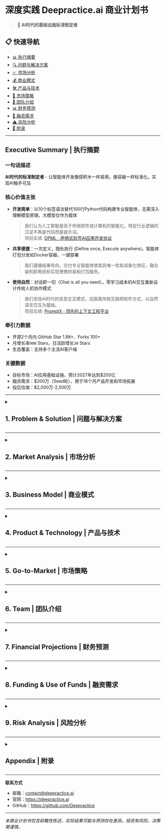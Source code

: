 # 深度实践 Deepractice.ai 商业计划书

> 🚀 **AI时代的基础设施标准制定者**

## 📋 快速导航

- [📊 执行摘要](#executive-summary--执行摘要)
- [🔍 问题与解决方案](#1-problem--solution--问题与解决方案)
- [📈 市场分析](#2-market-analysis--市场分析)
- [💰 商业模式](#3-business-model--商业模式)
- [🛠 产品与技术](#4-product--technology--产品与技术)
- [🚀 市场策略](#5-go-to-market--市场策略)
- [👥 团队介绍](#6-team--团队介绍)
- [📊 财务预测](#7-financial-projections--财务预测)
- [💼 融资需求](#8-funding--use-of-funds--融资需求)
- [⚠️ 风险分析](#9-risk-analysis--风险分析)
- [📎 附录](#appendix--附录)

---

## Executive Summary | 执行摘要

### 一句话描述
**AI时代的标准制定者** - 让智能体开发像搭积木一样易用，像容器一样标准化，实现AI触手可及

### 核心价值主张
- **开发简单**：以10个标签语法替代100行Python代码构建专业智能体，无需深入理解模型原理，大模型仅作为载体
  > 我们认为人工智能是高于传统软件或计算机的智能化，特定行业逻辑的沉淀不再是代码而是提示词。  
  > 项目实绩: [DPML · 声明式标签AI应用开发协议](https://github.com/Deepractice/DPML)

- **共享便捷**：一次定义，随处执行 (Define once, Execute anywhere)。智能体打包分发如Docker容器，一键部署
  > 我们遵循结果导向，交付专业智能体使其具唯一性和具象化特征，融合装机即用目标实现便携封装和打包服务。

- **使用自然**：对话即一切（Chat is all you need）。零学习成本的AI交互重新设计传统人机协作模式
  > 我们坚信AI时代的信息交互模式，应脱离传统互联网软件方式，以自然语言交互为基础。  
  > 项目实绩: [PromptX · 领先的上下文工程平台](https://github.com/Deepractice/PromptX)

### 牵引力数据
- 开源2个月内 GitHub Star 1.8K+、Forks 100+
- 月增长率`900` Stars，日活跃增长`30` Stars
- 生态覆盖：支持多个主流AI客户端

### 关键数据
- 目标市场：AI应用基础设施，预计2027年达到$200亿
- 融资需求：$200万（Seed轮），用于18个月产品开发和市场拓展
- 投后估值：$2,000万-2,500万

---

<details>
<summary><h2>1. Problem & Solution | 问题与解决方案</h2></summary>

### 🔴 核心问题
**AI应用开发门槛过高，缺乏标准化基础设施**

1. **开发复杂**：通用AGI使用成本高、缺乏唯一性，而构建专业智能体需要深度行业经验或技术背景，开发周期长
2. **分享困难**：智能体无法标准化打包，难以复用和分发，仅交付提示词不足以达成目标，需要结果导向
3. **使用门槛**：传统软件交互模式在AI时代需要被重新定义，像日常说话一样自然

### 💡 解决方案
**三层架构重新定义AI应用基础设施**

#### Layer 1: DPML协议层
- **领域专用语言(Domain-Specific Language, DSL)**：声明式标签语言覆盖90%智能体开发需求
- **自然语言编程**：业务逻辑用自然语言描述，将通用和不变的需求以高效率特征的代码形式固化于底层
- **快速迭代**：区别于传统复杂编程，让任何人均可轻松定制和部署智能体

#### Layer 2: 智能体共享生态
- **一键分发**：智能体如应用商店般便捷分享，让专业能力触手可及
- **协同工作**：多个智能体协作完成复杂任务，实现1+1>2的效果
- **生态协作**：开发者共建智能体交易市场，用户按需获取专业服务

#### Layer 3: 自然语言交互
- **PromptX框架**：统一的对话式交互标准
- **无界面设计**：用户通过自然语言完成所有操作
- **AI-First UX**：为AI时代重新设计的用户体验

</details>

---

<details>
<summary><h2>2. Market Analysis | 市场分析</h2></summary>

## 驱动逻辑差异
 - AI + 行业 = 由AI主导行业升级的技术驱动和价值观优先
 - 行业 + AI = 业务主导的工具思维和降本增效

## 未来预测：轻技术、重服务的AI时代
 - 趋势1：技术门槛降低，产品运营能力成为核心竞争力
 - 趋势2：AI行业将独立存在，解决使用AI产生的新问题

### 市场规模 (TAM/SAM/SOM)

#### TAM (Total Addressable Market): $200亿（2027年）
- 基于Gartner权威预测，全球AI软件市场于2030年达到$1,850亿
- AI开发应用工具约占市场10-15%(相当于$185-280亿)
- 参考Docker容器化市场，从0到数十亿美元的发展轨迹
- AI应用开发标准化需要3-4年成熟期，2027年是技术采用的拐点

#### SAM (Serviceable Addressable Market): $40亿
- 基于IDC数据，企业级开发工具市场年复合增长率22%
- AI开发工具细分：包括MLOps平台、AI开发框架、智能体开发工具
- 对标GitHub Copilot、Hugging Face等成功案例的市场表现
- 保守估计占TAM的20%（$200亿×20%=$40亿）

#### SOM (Serviceable Obtainable Market): $5亿
- 目标细分：AI原生工业级软件基础设施（容器化+标准化）
- 市场渗透策略：
  * 2025-2026：跨业态社区（占SOM的10%）
  * 2027-2028：中小企业客户（占SOM的30%）
  * 2029-2030：大企业客户（占SOM的60%）
- 对标Docker容器化革命：我们要成为AI时代的基础设施标准，5年内实现$5亿ARR，10年内估值$50亿+
- 竞争优势：开源社区网络效应、标准制定及生态锁定的三重护城河
  * 先发优势 ：AI标准化的时间窗口期优势
  * 技术壁垒 ：DPML标签语言的核心价值和生态锁定
  * 资本效率 ：开源模式下的低成本流量获取

### 目标客户

#### 主要客户群体
1. **企业开发团队** (60%)
   - 中大型企业的AI转型需求
   - 传统软件公司的AI化升级
   > 生产端优势直接创造价值：效率=金钱（对比消费端免费产品积压付费空间的困境）

2. **AI创业公司** (25%)
   - 快速原型验证需求
   - 降低技术门槛和开发成本
   > 创业者友好：轻资源启动，ROI可量化（如编程、内容处理场景）

3. **领域工作者** (15%)
   - 垂直领域（医疗、法律、金融、教育等）
   - 智能体创作者内容经济
   > 社会刚需：生产历史技术革命的核心（蒸汽机 ➞ 互联网 ➞ 人工智能）

#### 客户痛点验证
- **调研数据**：当前中国市场作为基本盘，社区已积累1K+精准用户群体对比10K+泛化用户更有价值
- **市场反馈**：领先的上下文平台`PromptX`开源项目GitHub于2025年Q3起已获得1.8K+ Stars

### 竞争分析

| 竞争类型 | 优势 | 劣势 | 差异化 |
|---------|------|------|--------|
| 国际开源AI框架 | 生态丰富，社区活跃 | 学习曲线陡峭，开发复杂 | 我们提供标签语法简化开发 |
| AI Agent平台 | 知名度高，功能完整 | 缺乏标准化，难以复用 | 我们有容器化基础设施 |
| 大厂AI平台 | 资源充足，技术先进 | 封闭生态（vendor lock-in） | 我们开源开放，标准制定 |

</details>

---

<details>
<summary><h2>3. Business Model | 商业模式</h2></summary>

### 核心策略：开源+服务
**参考成功案例：Docker, PingCAP, MongoDB**

#### 开源部分 (流量获取)
- **核心引擎**：完全开源，建立技术标准
- **基础工具**：开发、调试、部署的基础功能
- **社区版本**：满足个人和小团队需求

#### 商业化服务 (收入来源)

1. **企业版订阅** ($XXX/月/团队)
   - 高级功能：企业级安全、权限管理、审计
   - 技术支持：7x24小时专业服务
   - SLA保障：99.9%可用性承诺

2. **云服务平台** (按使用量计费)
   - 智能体托管：$X/智能体/月
   - API调用：$X/千次调用
   - 存储和计算：按需付费

3. **专业服务** ($XXX/项目)
   - 定制开发：企业专属智能体
   - 咨询培训：AI转型咨询
   - 技术集成：现有系统集成

4. **生态分成** (10-30%分成)
   - 智能体市场：开发者分发平台
   - 合作伙伴：渠道和集成商

*我们的商业模式是开源，低成本获取流量及用户，验证市场需求，对比商业化宣发推广成本，以技术换取比流量*
*围绕AI生态，搭建技术标准协议、社区、人脉、智能体/软件平台 - 产品力及影响力*
*服务面，提供技术服务，流量服务，内容服务，大模型或token代理服务，以及智能体应用市场*
*核心开源，服务收费 - 互联网时代的造工具，拓展为平台的模式*

### 收入预测

| 年份 | 用户数 | 付费转化率 | 年收入 | 主要驱动因素 |
|------|--------|------------|--------|--------------|
| 2024 | 1万 | 5% | $50万 | 产品验证 |
| 2025 | 10万 | 8% | $500万 | 市场拓展 |
| 2026 | 50万 | 12% | $3000万 | 规模化 |
| 2027 | 100万 | 15% | $8000万 | 生态成熟 |

</details>

---

<details>
<summary><h2>4. Product & Technology | 产品与技术</h2></summary>

### 技术架构

```mermaid
flowchart TD
    A["PromptX Layer<br/>自然语言交互"] --> B["智能体容器层<br/>打包分发"]
    B --> C["DPML引擎层<br/>核心开发"]
    C --> D["基础设施层<br/>运行环境"]
    
    style A fill:#e1f5fe
    style B fill:#f3e5f5
    style C fill:#e8f5e8
    style D fill:#fff3e0
```

### 核心技术优势

1. **DPML语言设计**
   - 几个核心标签覆盖主要场景
   - 声明式语法，学习成本低
   - 强类型系统，减少运行时错误

2. **智能体容器化**
   - 轻量级打包，启动速度快
   - 依赖隔离，避免版本冲突
   - 跨平台兼容，一次构建到处运行

3. **自然语言编译器**
   - 提示词到执行代码的自动转换
   - 语义理解和意图识别
   - 动态优化和性能调优

### 技术护城河

- **标准制定者优势**：DPML成为行业标准的先发优势
- **网络效应**：智能体数量越多，平台价值越大
- **数据飞轮**：使用数据改进AI模型，提升用户体验

</details>

---

<details>
<summary><h2>5. Go-to-Market | 市场策略</h2></summary>

### 三阶段市场策略

#### Phase 1: 开发者社区 (0-12个月)
**目标：建立技术影响力，验证产品市场契合度**

- **开源发布**：GitHub开源，技术博客，会议演讲
- **社区建设**：以中国市场作为基本盘，建立多个微信交流群，汇聚各行业专业人士交流
- **KOL合作**：与AI领域意见领袖合作推广
- **成功指标**：1万GitHub Star，1000活跃贡献者

#### Phase 2: 企业客户 (12-24个月)
**目标：商业化验证，建立付费用户基础**

- **标杆客户**：重点服务至少10家标杆企业
- **案例营销**：成功案例分享，ROI数据展示
- **渠道合作**：与系统集成商、大模型供应商或咨询公司合作
- **成功指标**：100家付费企业，$500万ARR

#### Phase 3: 平台生态 (24个月+)
**目标：建立生态系统，实现规模化增长**

- **生态建设**：智能体市场，开发者激励计划
- **国际视野**：海外市场拓展，多语言支持
- **战略合作**：与云厂商、大模型公司深度合作
- **成功指标**：平台GMV过亿，生态开发者过万

### 销售策略

1. **产品驱动增长 (PLG)**
   - 免费试用降低门槛
   - 产品内引导付费转化
   - 用户成功团队保障留存

2. **企业直销**
   - 专业销售团队
   - 技术售前支持
   - 大客户定制服务

3. **合作伙伴渠道**
   - 系统集成商合作
   - 云厂商联合销售
   - 咨询公司推荐

</details>

---

<details>
<summary><h2>6. Team | 团队介绍</h2></summary>

### 核心团队

#### 姜山 (创始人 & CEO)
- **背景**：sean.deepractice.ai
- **职责**：产品战略、技术架构、团队管理
- **优势**：连续创业者，具备深度AI行业见解和实践支撑

#### 周明轩 (联合创始人)
- **背景**：多年线上教培和软件开发项目经历
- **职责**：技术落地、社群运营、内容管理
- **优势**：擅长将复杂技术转化为易用产品，具备丰富的内容创作和社区运营经验

#### 杨清禾 (联合创始人)
- **背景**：曾于头部互联网企业任职，拥有跨行业实践经历，具备产品力和技术背景
- **职责**：商业合作、市场拓展、运营实施
- **优势**：头部互联网企业产品和技术背景、跨地区机动性

### 团队优势

*分布式办公结构，共同围绕一个深度实践品牌，每个成员都有自己的产品力及影响力*

1. **技术实力**
   - 核心团队具备深厚AI实操及落地经验
   - 对智能体及行业结合有深度理解
   - 快速迭代和产品化能力强

2. **市场敏感度**
   - 把握AI先发优势
   - 快速验证市场需求
   - 开源社区运营经验

3. **执行力**
   - 精益团队，决策效率高
   - 每个成员都是特定领域专家
   - 通过AI放大个人能力

### 组织架构

```mermaid
flowchart TD
    A["创始团队"] --> B["产品"]
    A --> C["技术"]
    A --> D["商务"]
    
    B --> E["设计师"]
    C --> F["工程师"]
    D --> G["销售"]
    
    E --> H["社区"]
    F --> I["运维"]
    G --> J["市场"]
    
    style A fill:#ffeb3b
    style B fill:#e3f2fd
    style C fill:#e8f5e8
    style D fill:#fce4ec
```

### 人才招聘计划

- **2024年**：核心技术团队5人，产品团队3人
- **2025年**：销售团队5人，市场团队3人
- **2026年**：国际化团队，生态合作团队

</details>

---

<details>
<summary><h2>7. Financial Projections | 财务预测</h2></summary>

### 收入模型

#### 订阅收入 (SaaS)
- **企业版**：$299/月/团队 (10人)
- **专业版**：$99/月/团队 (5人)
- **个人版**：$29/月/用户

#### 使用量收入 (Usage-based)
- **API调用**：$0.01/千次
- **智能体托管**：$10/智能体/月
- **存储费用**：$0.1/GB/月

#### 服务收入 (Professional Services)
- **实施服务**：$1000-5000/项目
- **培训咨询**：$500/人/天
- **定制开发**：$10万-50万/项目

### 三年财务预测

| 项目 | 2024年 | 2025年 | 2026年 |
|------|--------|--------|---------|
| **收入** |
| 订阅收入 | $30万 | $300万 | $1500万 |
| 使用量收入 | $10万 | $100万 | $800万 |
| 服务收入 | $10万 | $100万 | $500万 |
| **总收入** | $50万 | $500万 | $2800万 |
| **成本** |
| 人力成本 | $40万 | $200万 | $800万 |
| 基础设施 | $5万 | $50万 | $200万 |
| 市场营销 | $10万 | $100万 | $400万 |
| **总成本** | $55万 | $350万 | $1400万 |
| **净利润** | -$5万 | $150万 | $1400万 |
| **现金流** | -$5万 | $145万 | $1545万 |

### 关键指标 (KPIs)

| 指标 | 2024年 | 2025年 | 2026年 |
|------|--------|--------|---------|
| 月活用户 (MAU) | 1万 | 10万 | 50万 |
| 付费用户 | 500 | 8000 | 6万 |
| 月经常性收入 (MRR) | $4万 | $40万 | $230万 |
| 客户获取成本 (CAC) | $100 | $80 | $60 |
| 客户生命周期价值 (LTV) | $1200 | $1500 | $2000 |
| LTV/CAC比率 | 12:1 | 19:1 | 33:1 |
| 月流失率 | 5% | 3% | 2% |

</details>

---

<details>
<summary><h2>8. Funding & Use of Funds | 融资需求</h2></summary>

### 融资概况
- **融资轮次**：Seed轮
- **融资金额**：$200万
- **出让股份**：8-10%
- **投前估值**：$1,800万-2,300万
- **投后估值**：$2,000万-2,500万
- **资金用途**：产品开发、团队扩张、市场拓展

### 资金使用计划

> 基于投人逻辑，每个人都是一个特定领域的存在（即各自的产品力及影响力）<br>
> 主导社区或产品的追随者和AI，透过AI干活及执行具体的事项 <br>
> 社区运营成本，贡献者激励机制、使用AI的成本类比传统招聘开发者 <br>
> 人力及算力一开始都有，但无法发挥，所以不是金钱越多越好，而是更好的把资源组织运用起来

#### 18个月资金使用分配

```
产品开发 (40% - $80万)
├── 核心工程师 x 4人 ($60万)
├── 产品设计师 x 1人 ($12万)
└── 技术基础设施 ($8万)

团队建设 (35% - $70万)
├── 销售团队 x 2人 ($30万)
├── 市场营销 x 2人 ($25万)
└── 运营支持 x 1人 ($15万)

市场拓展 (20% - $40万)
├── 品牌建设和PR ($15万)
├── 会议和活动 ($10万)
└── 广告投放 ($15万)

运营成本 (5% - $10万)
├── 办公租金 ($6万)
└── 法务财务 ($4万)
```

### 里程碑计划

#### 6个月里程碑
- [ ] DPML 1.0正式发布
- [ ] 社区用户突破5000人
- [ ] 完成10个标杆客户签约
- [ ] 团队扩展到15人

#### 12个月里程碑
- [ ] 企业版产品上线
- [ ] 月收入达到$10万
- [ ] 智能体市场Beta版发布
- [ ] 完成A轮融资准备

#### 18个月里程碑
- [ ] 年收入突破$200万
- [ ] 国际化版本发布
- [ ] 生态合作伙伴超过50家
- [ ] 启动A轮融资

</details>

---

<details>
<summary><h2>9. Risk Analysis | 风险分析</h2></summary>

### 主要风险及应对策略

#### 技术风险
**风险**：大模型技术快速迭代，可能影响产品架构
**应对**：
- 保持技术架构的灵活性和可扩展性
- 与主流大模型厂商建立合作关系
- 持续跟踪前沿技术发展

#### 竞争风险
**风险**：大厂凭借资源优势快速跟进
**应对**：
- 建立开源社区护城河
- 专注细分领域，做深做透
- 快速迭代，保持技术领先

#### 市场风险
**风险**：AI应用市场发展不及预期
**应对**：
- 多元化客户群体，降低单一市场依赖
- 灵活调整产品策略
- 建立多样化收入来源

#### 团队风险
**风险**：核心人员流失，影响产品发展
**应对**：
- 建立完善的股权激励机制
- 营造良好的团队文化
- 知识文档化，降低人员依赖

#### 资金风险
**风险**：融资进度不及预期，影响发展节奏
**应对**：
- 控制成本，延长资金使用周期
- 多渠道融资，降低单一依赖
- 加快商业化进程，提升自我造血能力

*被大厂超越，大厂人多，但是只有执行力，而不是对市场的敏锐度和创意面*
*我们的软件开发速度不比大厂低*
*资源积累速度慢，包括人脉、资本、...，可能无法达成一开始说的目标*
*对接资本不是看重金钱，如果资本方背后拥有大量B端客户给我们服务，介绍客户和名气 - 影响力资源*

### 风险缓解措施

1. **技术多样化**：不依赖单一技术路线
2. **客户多元化**：覆盖不同行业和规模客户
3. **收入多样化**：订阅+使用量+服务多重收入
4. **团队激励**：股权+现金+成长机会
5. **财务管控**：严格预算管理，定期财务审查

</details>

---

<details>
<summary><h2>Appendix | 附录</h2></summary>

### 市场调研数据
- [具体调研报告]
- [客户访谈记录]
- [竞品分析详情]

### 财务模型
- [详细财务预测表]
- [敏感性分析]
- [估值模型]

### 法律文件
- [公司章程]
- [股权结构]
- [知识产权清单]

</details>

---

**联系方式**
- 邮箱：contact@deepractice.ai
- 官网：https://deepractice.ai
- GitHub：https://github.com/Deepractice

---

*本商业计划书包含前瞻性陈述，实际结果可能与预测存在差异。投资有风险，决策需谨慎。*
